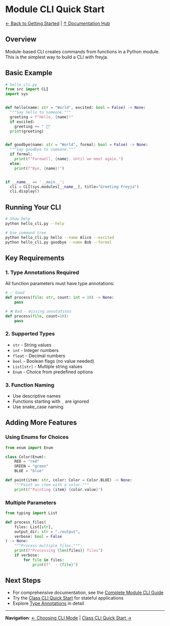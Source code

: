 # Module CLI Quick Start

[← Back to Getting Started](README.md) | [↑ Documentation Hub](../README.md)

## Overview

Module-based CLI creates commands from functions in a Python module. This is the simplest way to build a CLI with freyja.

## Basic Example

```python
# hello_cli.py
from src import CLI
import sys


def hello(name: str = "World", excited: bool = False) -> None:
  """Say hello to someone."""
  greeting = f"Hello, {name}!"
  if excited:
    greeting += " 🎉"
  print(greeting)


def goodbye(name: str = "World", formal: bool = False) -> None:
  """Say goodbye to someone."""
  if formal:
    print(f"Farewell, {name}. Until we meet again.")
  else:
    print(f"Bye, {name}!")


if __name__ == '__main__':
  cli = CLI(sys.modules[__name__], title="Greeting Freyja")
  cli.display()
```

## Running Your CLI

```bash
# Show help
python hello_cli.py --help

# Use command tree
python hello_cli.py hello --name Alice --excited
python hello_cli.py goodbye --name Bob --formal
```

## Key Requirements

### 1. Type Annotations Required
All function parameters must have type annotations:
```python
# ✅ Good
def process(file: str, count: int = 10) -> None:
    pass

# ❌ Bad - missing annotations
def process(file, count=10):
    pass
```

### 2. Supported Types
- `str` - String values
- `int` - Integer numbers
- `float` - Decimal numbers
- `bool` - Boolean flags (no value needed)
- `List[str]` - Multiple string values
- `Enum` - Choice from predefined options

### 3. Function Naming
- Use descriptive names
- Functions starting with `_` are ignored
- Use snake_case naming

## Adding More Features

### Using Enums for Choices
```python
from enum import Enum

class Color(Enum):
    RED = "red"
    GREEN = "green"
    BLUE = "blue"

def paint(item: str, color: Color = Color.BLUE) -> None:
    """Paint an item with a color."""
    print(f"Painting {item} {color.value}")
```

### Multiple Parameters
```python
from typing import List

def process_files(
    files: List[str],
    output_dir: str = "./output",
    verbose: bool = False
) -> None:
    """Process multiple files."""
    print(f"Processing {len(files)} files")
    if verbose:
        for file in files:
            print(f"  - {file}")
```

## Next Steps

- For comprehensive documentation, see the [Complete Module CLI Guide](../user-guide/module-cli.md)
- Try the [Class CLI Quick Start](class-cli.md) for stateful applications
- Explore [Type Annotations](../features/type-annotations.md) in detail

---

**Navigation**: [← Choosing CLI Mode](choosing-cli-mode.md) | [Class CLI Quick Start →](class-cli.md)
